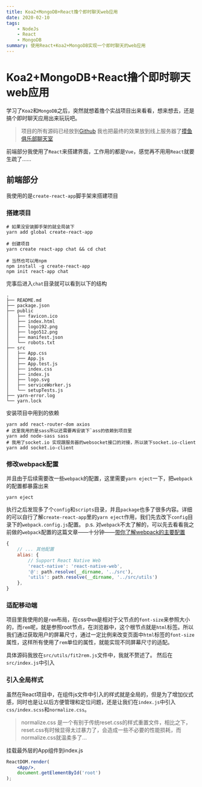 ```yaml
---
title: Koa2+MongoDB+React撸个即时聊天web应用
date: 2020-02-10
tags: 
    - NodeJs
    - React
    - MongoDB
summary: 使用React+Koa2+MongoDB实现一个即时聊天的web应用
---
```


# Koa2+MongoDB+React撸个即时聊天web应用

学习了`Koa2`和`MongoDB`之后，突然就想着撸个实战项目出来看看，想来想去，还是搞个即时聊天应用出来玩玩吧。

> 项目的所有源码已经放到[Github](https://github.com/hugewilliam/chat_room/tree/simple_chat)
> 我也把最终的效果放到线上服务器了[摸鱼俱乐部聊天室](https://liwuhou.cn/chat)

前端部分我使用了`React`来搭建界面，工作用的都是`Vue`，感觉再不用用`React`就要生疏了……

## 前端部分
我使用的是`create-react-app`脚手架来搭建项目

### 搭建项目

```shell
# 如果没安装脚手架的就全局装下
yarn add global create-react-app

# 创建项目
yarn create react-app chat && cd chat

# 当然也可以用npm
npm install -g create-react-app
npm init react-app chat
```

完事后进入`chat`目录就可以看到以下的结构

```shell
.
├── README.md
├── package.json
├── public
│   ├── favicon.ico
│   ├── index.html
│   ├── logo192.png
│   ├── logo512.png
│   ├── manifest.json
│   └── robots.txt
├── src
│   ├── App.css
│   ├── App.js
│   ├── App.test.js
│   ├── index.css
│   ├── index.js
│   ├── logo.svg
│   ├── serviceWorker.js
│   └── setupTests.js
├── yarn-error.log
└── yarn.lock
```

安装项目中用到的依赖

```shell
yarn add react-router-dom axios 
# 这里我用的是sass所以还需要再安装下`ass的依赖到项目里
yarn add node-sass sass
# 我用了socket.io 实现跟服务器的websocket接口的对接，所以装下socket.io-client
yarn add socket.io-client
```

### 修改webpack配置

并且由于后续需要改一些`webpack`的配置，这里需要`yarn eject`一下，把`webpack`的配置都暴露出来

```shell
yarn eject
```

执行之后发现多了个`config`和`scripts`目录，并且`package`也多了很多内容。详细的可以自行了解`create-react-app`里的`yarn eject`作用，我们先去改下`config`目录下的`webpack.config.js`配置。
p.s. 对`webpack`不太了解的，可以先去看看我之前做的`webpack`配置的这篇文章——十分钟——[带你了解webpack的主要配置](https://liwuhou.cn/2020/01/07/%E5%8D%81%E5%88%86%E9%92%9F%E2%80%94%E2%80%94%E5%B8%A6%E4%BD%A0%E4%BA%86%E8%A7%A3webpack%E7%9A%84%E4%B8%BB%E8%A6%81%E9%85%8D%E7%BD%AE/)

```js {6,7}
{
    // ... 其他配置
    alias: {
        // Support React Native Web
        'react-native': 'react-native-web',
        '@': path.resolve(__dirname, '../src'),
        'utils': path.resolve(__dirname, '../src/utils')
    },
}
```

### 适配移动端

项目里我使用的是`rem`布局，在css中`em`是相对于父节点的`font-size`来参照大小的，而`rem`呢，就是参照root节点，在浏览器中，这个根节点就是`html`标签。所以我们通过获取用户的屏幕尺寸，通过一定比例来改变页面中`html`标签的`font-size`属性，这样所有使用了`rem`单位的属性，就能实现不同屏幕尺寸的适配。

具体源码我放在`src/utils/fit2rem.js`文件中，我就不赘述了。
然后在`src/index.js`中引入

### 引入全局样式

虽然在React项目中，在组件js文件中引入的样式就是全局的，但是为了增加仪式感，同时也是让以后方便管理和定位问题，还是让我们在`index.js`中引入`css/index.scss`和`normalize.css`。

> normalize.css 是一个有别于传统reset.css的样式重置文件，相比之下，reset.css有时候显得太过暴力了，会造成一些不必要的性能损耗，而normalize.css就温柔多了...

挂载最外层的App组件到index.js

```jsx {2}
ReactDOM.render(
    <App/>,
    document.getElementById('root')
);
```




